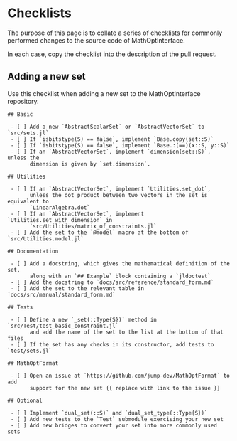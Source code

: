 # Checklists

The purpose of this page is to collate a series of checklists for commonly
performed changes to the source code of MathOptInterface.

In each case, copy the checklist into the description of the pull request.

## Adding a new set

Use this checklist when adding a new set to the MathOptInterface repository.

```
## Basic

 - [ ] Add a new `AbstractScalarSet` or `AbstractVectorSet` to `src/sets.jl`
 - [ ] If `isbitstype(S) == false`, implement `Base.copy(set::S)`
 - [ ] If `isbitstype(S) == false`, implement `Base.:(==)(x::S, y::S)`
 - [ ] If an `AbstractVectorSet`, implement `dimension(set::S)`, unless the
       dimension is given by `set.dimension`.

## Utilities

 - [ ] If an `AbstractVectorSet`, implement `Utilities.set_dot`,
       unless the dot product between two vectors in the set is equivalent to
       `LinearAlgebra.dot`
 - [ ] If an `AbstractVectorSet`, implement `Utilities.set_with_dimension` in
       `src/Utilities/matrix_of_constraints.jl`
 - [ ] Add the set to the `@model` macro at the bottom of `src/Utilities.model.jl`

## Documentation

 - [ ] Add a docstring, which gives the mathematical definition of the set,
       along with an `## Example` block containing a `jldoctest`
 - [ ] Add the docstring to `docs/src/reference/standard_form.md`
 - [ ] Add the set to the relevant table in `docs/src/manual/standard_form.md`
 
## Tests

 - [ ] Define a new `_set(::Type{S})` method in `src/Test/test_basic_constraint.jl`
       and add the name of the set to the list at the bottom of that files
 - [ ] If the set has any checks in its constructor, add tests to `test/sets.jl`

## MathOptFormat

 - [ ] Open an issue at `https://github.com/jump-dev/MathOptFormat` to add
       support for the new set {{ replace with link to the issue }}

## Optional

 - [ ] Implement `dual_set(::S)` and `dual_set_type(::Type{S})`
 - [ ] Add new tests to the `Test` submodule exercising your new set
 - [ ] Add new bridges to convert your set into more commonly used sets
```

